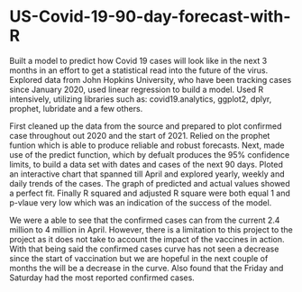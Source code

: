 # US-Covid-19-90-day-forecast-with-R
Built a model to predict how Covid 19 cases will look like in the next 3 months in an effort to get a statistical read into the future of the virus. Explored data from John Hopkins University, who have been tracking cases since January 2020, used linear regression to build a model. Used R intensively, utilizing libraries such as: covid19.analytics, ggplot2, dplyr, prophet, lubridate and a few others.

First cleaned up the data from the source and prepared to plot confirmed case throughout out 2020 and the start of 2021. Relied on the prophet funtion which is able to produce reliable and robust forecasts. Next, made use of the predict function, which by defualt produces the 95% confidence limits, to build a data set with dates and cases of the next 90 days. Ploted an interactive chart that spanned till April and explored yearly, weekly and daily trends of the cases. The graph of predicted and actual values showed a perfect fit. Finally R squared and adjusted R square were both equal 1 and p-vlaue very low which was an indication of the success of the model.

We were a able to see that the confirmed cases can from the current 2.4 million to 4 million in April. However, there is a limitation to this project to the project as it does not take to account the impact of the vaccines in action. With that being said the confirmed cases curve has not seen a decrease since the start of vaccination but we are hopeful in the next couple of months the will be a decrease in the curve. Also found that the Friday and Saturday had the most reported confirmed cases. 
